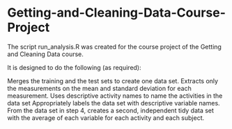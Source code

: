 # Getting-and-Cleaning-Data-Course-Project

The script run_analysis.R was created for the course project of the Getting and Cleaning Data course.

It is designed to do the following (as required): 

Merges the training and the test sets to create one data set.
Extracts only the measurements on the mean and standard deviation for each measurement.
Uses descriptive activity names to name the activities in the data set
Appropriately labels the data set with descriptive variable names.
From the data set in step 4, creates a second, independent tidy data set with the average of each variable for each activity and each subject.
